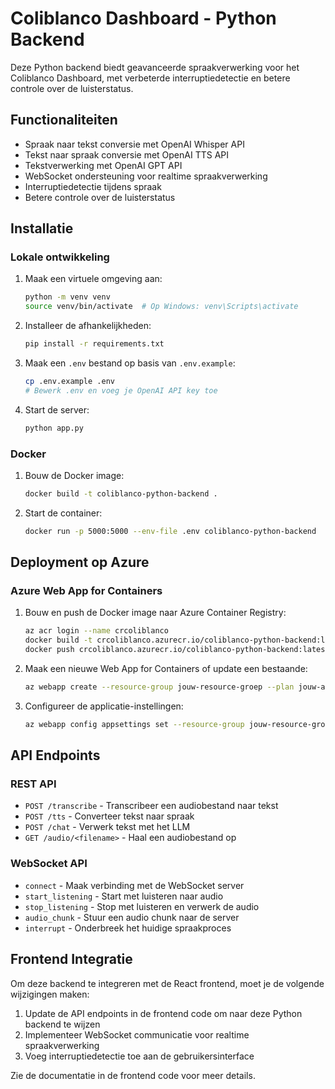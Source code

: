 # Coliblanco Dashboard - Python Backend

Deze Python backend biedt geavanceerde spraakverwerking voor het Coliblanco Dashboard, met verbeterde interruptiedetectie en betere controle over de luisterstatus.

## Functionaliteiten

- Spraak naar tekst conversie met OpenAI Whisper API
- Tekst naar spraak conversie met OpenAI TTS API
- Tekstverwerking met OpenAI GPT API
- WebSocket ondersteuning voor realtime spraakverwerking
- Interruptiedetectie tijdens spraak
- Betere controle over de luisterstatus

## Installatie

### Lokale ontwikkeling

1. Maak een virtuele omgeving aan:
   ```bash
   python -m venv venv
   source venv/bin/activate  # Op Windows: venv\Scripts\activate
   ```

2. Installeer de afhankelijkheden:
   ```bash
   pip install -r requirements.txt
   ```

3. Maak een `.env` bestand op basis van `.env.example`:
   ```bash
   cp .env.example .env
   # Bewerk .env en voeg je OpenAI API key toe
   ```

4. Start de server:
   ```bash
   python app.py
   ```

### Docker

1. Bouw de Docker image:
   ```bash
   docker build -t coliblanco-python-backend .
   ```

2. Start de container:
   ```bash
   docker run -p 5000:5000 --env-file .env coliblanco-python-backend
   ```

## Deployment op Azure

### Azure Web App for Containers

1. Bouw en push de Docker image naar Azure Container Registry:
   ```bash
   az acr login --name crcoliblanco
   docker build -t crcoliblanco.azurecr.io/coliblanco-python-backend:latest .
   docker push crcoliblanco.azurecr.io/coliblanco-python-backend:latest
   ```

2. Maak een nieuwe Web App for Containers of update een bestaande:
   ```bash
   az webapp create --resource-group jouw-resource-groep --plan jouw-app-service-plan --name coliblanco-voice-backend --deployment-container-image-name crcoliblanco.azurecr.io/coliblanco-python-backend:latest
   ```

3. Configureer de applicatie-instellingen:
   ```bash
   az webapp config appsettings set --resource-group jouw-resource-groep --name coliblanco-voice-backend --settings OPENAI_API_KEY=jouw-api-key
   ```

## API Endpoints

### REST API

- `POST /transcribe` - Transcribeer een audiobestand naar tekst
- `POST /tts` - Converteer tekst naar spraak
- `POST /chat` - Verwerk tekst met het LLM
- `GET /audio/<filename>` - Haal een audiobestand op

### WebSocket API

- `connect` - Maak verbinding met de WebSocket server
- `start_listening` - Start met luisteren naar audio
- `stop_listening` - Stop met luisteren en verwerk de audio
- `audio_chunk` - Stuur een audio chunk naar de server
- `interrupt` - Onderbreek het huidige spraakproces

## Frontend Integratie

Om deze backend te integreren met de React frontend, moet je de volgende wijzigingen maken:

1. Update de API endpoints in de frontend code om naar deze Python backend te wijzen
2. Implementeer WebSocket communicatie voor realtime spraakverwerking
3. Voeg interruptiedetectie toe aan de gebruikersinterface

Zie de documentatie in de frontend code voor meer details.
